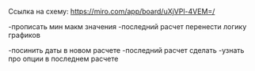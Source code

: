 Ссылка на схему:
https://miro.com/app/board/uXjVPl-4VEM=/

-прописать мин макм значения
-последний расчет перенести логику графиков


-посинить даты в новом расчете
-последний расчет сделать
-узнать про опции в последнем расчете
